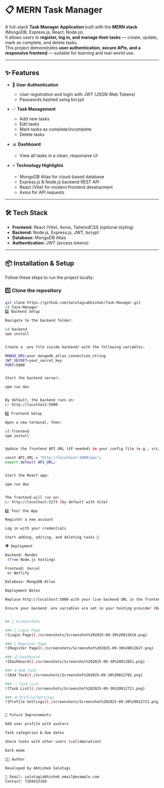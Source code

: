 # 📋 MERN Task Manager

A full-stack **Task Manager Application** built with the **MERN stack** (MongoDB, Express.js, React, Node.js).  
It allows users to **register, log in, and manage their tasks** — create, update, mark as complete, and delete tasks.  
This project demonstrates **user authentication, secure APIs, and a responsive frontend** — suitable for learning and real-world use.

---

## ✨ Features

- 🔐 **User Authentication**  
  - User registration and login with JWT (JSON Web Tokens)  
  - Passwords hashed using bcrypt  

- ✅ **Task Management**  
  - Add new tasks  
  - Edit tasks  
  - Mark tasks as complete/incomplete  
  - Delete tasks  

- 📊 **Dashboard**  
  - View all tasks in a clean, responsive UI  

- ⚡ **Technology Highlights**  
  - MongoDB Atlas for cloud-based database  
  - Express.js & Node.js backend REST API  
  - React (Vite) for modern frontend development  
  - Axios for API requests  

---

## 🛠 Tech Stack

- **Frontend:** React (Vite), Axios, TailwindCSS (optional styling)  
- **Backend:** Node.js, Express.js, JWT, bcrypt  
- **Database:** MongoDB Atlas  
- **Authentication:** JWT (access tokens)  

---

## 📦 Installation & Setup

Follow these steps to run the project locally:

### 1️⃣ Clone the repository
```bash
git clone https://github.com/Salotagiabhishek/Task-Manager.git
cd Task-Manager
2️⃣ Backend Setup

Navigate to the backend folder:

cd backend
npm install


Create a .env file inside backend/ with the following variables:

MONGO_URI=your_mongodb_atlas_connection_string
JWT_SECRET=your_secret_key
PORT=5000


Start the backend server:

npm run dev


By default, the backend runs on:
👉 http://localhost:5000

3️⃣ Frontend Setup

Open a new terminal, then:

cd frontend
npm install


Update the frontend API URL (if needed) in your config file (e.g., src/config.js):

const API_URL = "http://localhost:5000/api";
export default API_URL;


Start the React app:

npm run dev


The frontend will run on:
👉 http://localhost:5173 (by default with Vite)

4️⃣ Test the App

Register a new account

Log in with your credentials

Start adding, editing, and deleting tasks 🚀

🌍 Deployment

Backend: Render
 (free Node.js hosting)

Frontend: Vercel
 or Netlify

Database: MongoDB Atlas

Deployment Notes

Replace http://localhost:5000 with your live backend URL in the frontend config.

Ensure your backend .env variables are set in your hosting provider (Render/Heroku/etc).


## 📸 Screenshots

### 🔐 Login Page
![Login Page](./screenshots/Screenshot%202025-09-30%20012616.png)

### 📝 Register Page
![Register Page](./screenshots/Screenshot%202025-09-30%20012627.png)

### 📋 Dashboard
![Dashboard](./screenshots/Screenshot%202025-09-30%20012651.png)

### ➕ Add Task
![Add Task](./screenshots/Screenshot%202025-09-30%20012702.png)

### ✅ Task List
![Task List](./screenshots/Screenshot%202025-09-30%20012711.png)

### ⚙️ Profile/Settings
![Profile Settings](./screenshots/Screenshot%202025-09-30%20012721.png)


🚀 Future Improvements

Add user profile with avatars

Task categories & due dates

Share tasks with other users (collaboration)

Dark mode

👨‍💻 Author

Developed by Abhishek Salotagi

📧 Email: salotagiabhishek.email@example.com
Contact: 7204432169

